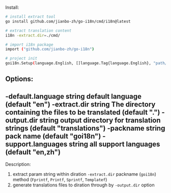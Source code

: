 
Install:
```bash
# install extract tool
go install github.com/jianbo-zh/go-i18n/cmd/i18n@latest

# extract translation content
i18n -extract.dir=./cmd/

# import i18n package
import ("github.com/jianbo-zh/go-i18n")

# project init
goi18n.Setup(language.English, []language.Tag{language.English}, "path/to/translations")
```

Options:
---------------------------
-default.language string
    default language (default "en")
-extract.dir string
    The directory containing the files to be translated (default ".")
-output.dir string
    output directory for translation strings (default "translations")
-packname string
    pack name (default "goi18n")
-support.languages string
    all support languages (default "en,zh")
---------------------------

Description:
1. extract param string within diration `-extract.dir` packname (`goi18n`) method (`Fprintf`, `Printf`, `Sprintf`, `Templatef`)
2. generate translations files to diration through by `-output.dir` option